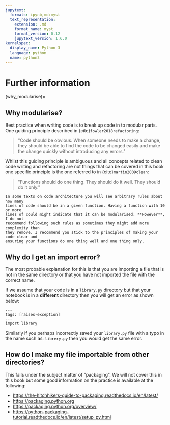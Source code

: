 ```yaml
---
jupytext:
  formats: ipynb,md:myst
  text_representation:
    extension: .md
    format_name: myst
    format_version: 0.12
    jupytext_version: 1.6.0
kernelspec:
  display_name: Python 3
  language: python
  name: python3
---
```


# Further information

(why_modularise)=
## Why modularise?

Best practice when writing code is to break up code in to modular parts. One
guiding principle described in  {cite}`fowler2018refactoring`:

> "Code should be obvious. When someone needs to make a change, they should be
> able to find the code to be changed easily and make the change quickly without
> introducing any errors."

Whilst this guiding principle is ambiguous and all concepts related to clean
code writing and refactoring are not things that can be covered in this book one
specific principle is the one referred to in {cite}`martin2009clean`:

> "Functions should do one thing. They should do it well. They should do it
> only."

```{note}
In some texts on code architecture you will see arbitrary rules about how many
lines of code should be in a given function. Having a function with 10 or more
lines of could might indicate that it can be modularised. **However**, I do not
recommend following such rules as sometimes they might add more complexity than
they remove. I recommend you stick to the principles of making your code clear and
ensuring your functions do one thing well and one thing only.
```

## Why do I get an import error?

The most probable explanation for this is that you are importing a file that is
not in the same directory or that you have not imported the file with the
correct name.

If we assume that your code is in a `library.py` directory but that your
notebook is in a **different** directory then you will get an error as shown
below:

```{code-cell}
---
tags: [raises-exception]
---
import library
```

Similarly if you perhaps incorrectly saved your `library.py` file with a typo in
the name such as: `librery.py` then you would get the same error.

## How do I make my file importable from other directories?

This falls under the subject matter of "packaging". We will not cover this in
this book but some good information on the practice is available at the
following:

- <https://the-hitchhikers-guide-to-packaging.readthedocs.io/en/latest/>
- <https://packaging.python.org>
- <https://packaging.python.org/overview/>
- <https://python-packaging-tutorial.readthedocs.io/en/latest/setup_py.html>
